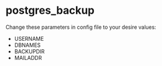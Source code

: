 # postgres_backup

Change these parameters in config file to your desire values:
 - USERNAME
 - DBNAMES
 - BACKUPDIR
 - MAILADDR
